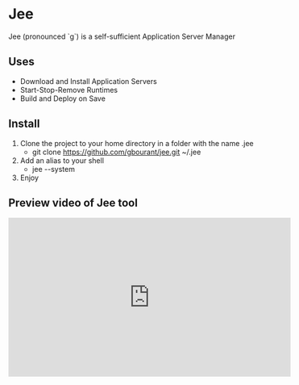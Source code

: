 # Jee

Jee (pronounced \`g\`) is a self-sufficient Application Server Manager

## Uses

- Download and Install Application Servers
- Start-Stop-Remove Runtimes
- Build and Deploy on Save

## Install

1. Clone the project to your home directory in a folder with the name .jee
   - git clone https://github.com/gbourant/jee.git ~/.jee
2. Add an alias to your shell
   - jee --system
3. Enjoy

## Preview video of Jee tool

<iframe width="560" height="315" src="https://www.youtube.com/embed/xLg64hi4irM" frameborder="0" allow="accelerometer; autoplay; encrypted-media; gyroscope; picture-in-picture" allowfullscreen></iframe>
